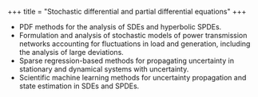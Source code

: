 +++
title = "Stochastic differential and partial differential equations"
+++

- PDF methods for the analysis of SDEs and hyperbolic SPDEs.
- Formulation and analysis of stochastic models of power transmission networks accounting for fluctuations in load and generation, including the analysis of large deviations.
- Sparse regression-based methods for propagating uncertainty in stationary and dynamical systems with uncertainty.
- Scientific machine learning methods for uncertainty propagation and state estimation in SDEs and SPDEs.
